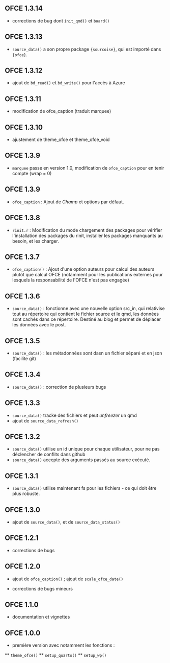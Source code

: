 ## OFCE 1.3.14

* corrections de bug dont `init_qmd()` et `board()`

## OFCE 1.3.13

* `source_data()` a son propre package `{sourcoise}`, qui est importé dans `{ofce}`.

## OFCE 1.3.12

* ajout de `bd_read()` et `bd_write()` pour l'accès à Azure

## OFCE 1.3.11

* modification de ofce_caption (traduit marquee)

## OFCE 1.3.10

* ajustement de theme_ofce et theme_ofce_void

## OFCE 1.3.9

* `marquee` passe en version 1.0, modification de `ofce_caption` pour en tenir compte (wrap = 0)

## OFCE 1.3.9

* `ofce_caption` : Ajout de *Champ* et options par défaut.

## OFCE 1.3.8

* `rinit.r` : Modification du mode chargement des packages pour vérifier l'installation des packages du rinit, installer les packages manquants au besoin, et les charger.

## OFCE 1.3.7

* `ofce_caption()` : Ajout d'une option auteurs pour calcul des auteurs plutôt que calcul OFCE (notamment pour les publications externes pour lesquels la responsabilité de l'OFCE n'est pas engagée)

## OFCE 1.3.6

* `source_data()` : fonctionne avec une nouvelle option src_in, qui relativise tout au répertoire qui contient le fichier source et le qmd, 
les données sont cachés dans ce répertoire. Destiné au blog et permet de déplacer les données avec le post.

## OFCE 1.3.5

* `source_data()` : les métadonnées sont dasn un fichier séparé et en json (facilite git)

## OFCE 1.3.4

* `source_data()` : correction de plusieurs bugs

## OFCE 1.3.3

* `source_data()` tracke des fichiers et peut *unfreezer* un qmd
* ajout de `source_data_refresh()`

## OFCE 1.3.2

* `source_data()` utilise un id unique pour chaque utilisateur, pour ne pas déclencher de conflits dans github
* `source_data()` accepte des arguments passés au source exécuté.

## OFCE 1.3.1

* `source_data()` utilise maintenant fs pour les fichiers - ce qui doit être plus robuste.

## OFCE 1.3.0

* ajout de `source_data()`, et de `source_data_status()`

## OFCE 1.2.1

* corrections de bugs 

## OFCE 1.2.0
  
* ajout de `ofce_caption()` ; ajout de `scale_ofce_date()`

* corrections de bugs mineurs

## OFCE 1.1.0

* documentation et vignettes

## OFCE 1.0.0

* première version avec notamment les fonctions :

** `theme_ofce()`
** `setup_quarto()`
** `setup_wp()`

